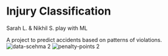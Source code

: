 # Injury Classification
Sarah L. &amp; Nikhil S. play with ML


A project to predict accidents based on patterns of violations.
![data-scehma 2](https://cloud.githubusercontent.com/assets/6125152/16631107/216b8d0c-4372-11e6-9908-4db6d6235ea1.png)
![penalty-points 2](https://cloud.githubusercontent.com/assets/6125152/16631104/1fca105e-4372-11e6-950a-9ca297eb24e0.png)
